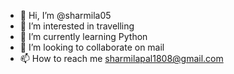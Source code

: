 - 👋 Hi, I’m @sharmila05
- 👀 I’m interested in travelling
- 🌱 I’m currently learning Python
- 💞️ I’m looking to collaborate on mail
- 📫 How to reach me sharmilapal1808@gmail.com

<!---
sharmila05/sharmila05 is a ✨ special ✨ repository because its `README.md` (this file) appears on your GitHub profile.
You can click the Preview link to take a look at your changes.
--->
